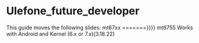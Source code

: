 # Ulefone_future_developer
This guide moves the following slides:
mt67xx =======}}}} mt6755
Works with Android and Kernel (6.x or 7.x)(3.18.22)
